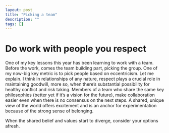 ```yaml
---
layout: post
title: "Picking a team"
description: ""
tags: []
---
```

# Do work with people you respect
One of my key lessons this year has been learning to work with a team. Before the work, comes the team building part, picking the group. One of my now-big key metric is to pick people based on eccentricism. Let me explain. I think in relationships of any nature, respect plays a crucial role in maintaining goodwill, more so, when there’s substantial possibility for healthy conflict and risk taking. Members of a team who share the same key philosophies (better yet if it’s a vision for the future), make collaboration easier even when there is no consensus on the next steps. A shared, unique view of the world offers excitement and is an anchor for experimentation because of the strong sense of belonging. 

When the shared belief and values start to diverge, consider your options afresh.